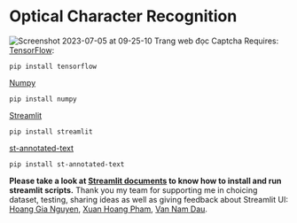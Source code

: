 # Optical Character Recognition
![Screenshot 2023-07-05 at 09-25-10 Trang web đọc Captcha](https://github.com/Lamminhtuan/OCR-with-Tensorflow/assets/79350128/caf4d03e-5f03-471e-ac26-5211d9915bf1)
Requires: 
<br>
[TensorFlow](https://www.tensorflow.org/): 
```
pip install tensorflow
```
[Numpy](https://numpy.org/)
```
pip install numpy
```
[Streamlit](https://streamlit.io/)
```
pip install streamlit
```
[st-annotated-text](https://github.com/tvst/st-annotated-text)
```
pip install st-annotated-text
```
<b>Please take a look at [Streamlit documents](https://docs.streamlit.io/) to know how to install and run streamlit scripts.</b>
Thank you my team for supporting me in choicing dataset, testing, sharing ideas as well as giving feedback about Streamlit UI:
[Hoang Gia Nguyen](https://github.com/HgThinker), [Xuan Hoang Pham](https://github.com/goldenspring6622), [Van Nam Dau](https://github.com/dauvannam321).
